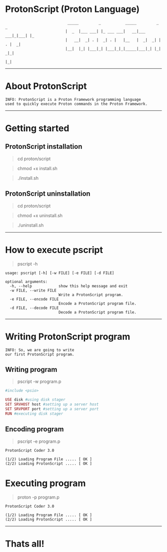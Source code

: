 # ProtonScript (Proton Language)

                                _____         _           _____         _     _   
                               |  _  |___ ___| |_ ___ ___|   __|___ ___|_|___| |_ 
                               |   __|  _| . |  _| . |   |__   |  _|  _| | . |  _|
                               |__|  |_| |___|_| |___|_|_|_____|___|_| |_|  _|_|  
                                                                         |_|  
***

# About ProtonScript

    INFO: ProtonScript is a Proton Framework programming language
    used to quickly execute Proton commands in the Proton Framework.
   
***

# Getting started

## ProtonScript installation

> cd proton/script

> chmod +x install.sh

> ./install.sh

## ProtonScript uninstallation

> cd proton/script

> chmod +x uninstall.sh

> ./uninstall.sh

***

# How to execute pscript

> pscript -h

```
usage: pscript [-h] [-w FILE] [-e FILE] [-d FILE]

optional arguments:
  -h, --help            show this help message and exit
  -w FILE, --write FILE 
                        Write a ProtonScript program.
  -e FILE, --encode FILE
                        Encode a ProtonScript program file.
  -d FILE, --decode FILE 
                        Decode a ProtonScript program file.
```

***

# Writing ProtonScript program

    INFO: So, we are going to write 
    our first ProtonScript program.

## Writing program
    
> pscript -w program.p

```ruby
#include <psio>

USE disk #using disk stager
SET SRVHOST host #setting up a server host
SET SRVPORT port #setting up a server port
RUN #executing disk stager
```

## Encoding program

> pscript -e program.p

```
ProtonScript Coder 3.0

(1/2) Loading Program File ..... [ OK ]
(2/2) Loading ProtonScript ..... [ OK ]

```

# Executing program

> proton -p program.p

```
ProtonScript Coder 3.0

(1/2) Loading Program File ..... [ OK ]
(2/2) Loading ProtonScript ..... [ OK ]

```

***
    
# Thats all!
